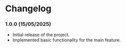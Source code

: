 # Changelog
### 1.0.0 (15/05/2025)
- Initial release of the project.
- Implemented basic functionality for the main feature.